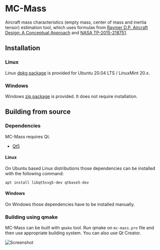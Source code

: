 # MC-Mass

Aircraft mass characteristics (empty mass, center of mass and inertia tensor) estimation tool, which uses formulas from [Raymer D.P. Aircraft Design: A Conceptual Approach](http://doi.org/10.2514/4.104909) and [NASA TP-2015-218751](https://ntrs.nasa.gov/citations/20150021267).

## Installation

### Linux

Linux [dpkg package](https://github.com/marek-cel/mc-mass/releases/download/0.2/mc-mass_0.2_focal_amd64.deb) is provided for Ubuntu 20.04 LTS / LinuxMint 20.x.

### Windows

Windows [zip package](https://github.com/marek-cel/mc-mass/releases/download/0.2/mc-mass_0.2_win64.zip) is provided. It does not require installation.

## Building from source

### Dependencies

MC-Mass requires Qt.

* [Qt5](https://www.qt.io/)

#### Linux

On Ubuntu based Linux distributions those dependencies can be installed with the following command:

```apt install libqt5svg5-dev qtbase5-dev```

#### Windows

On Windows those dependencies have to be installed manually.

### Building using qmake

MC-Mass can be built with ```qmake``` tool. Run qmake on ```mc-mass.pro``` file and then use appropriate building system. You can also use Qt Creator.

![Screenshot](mc-mass_01.jpg)

